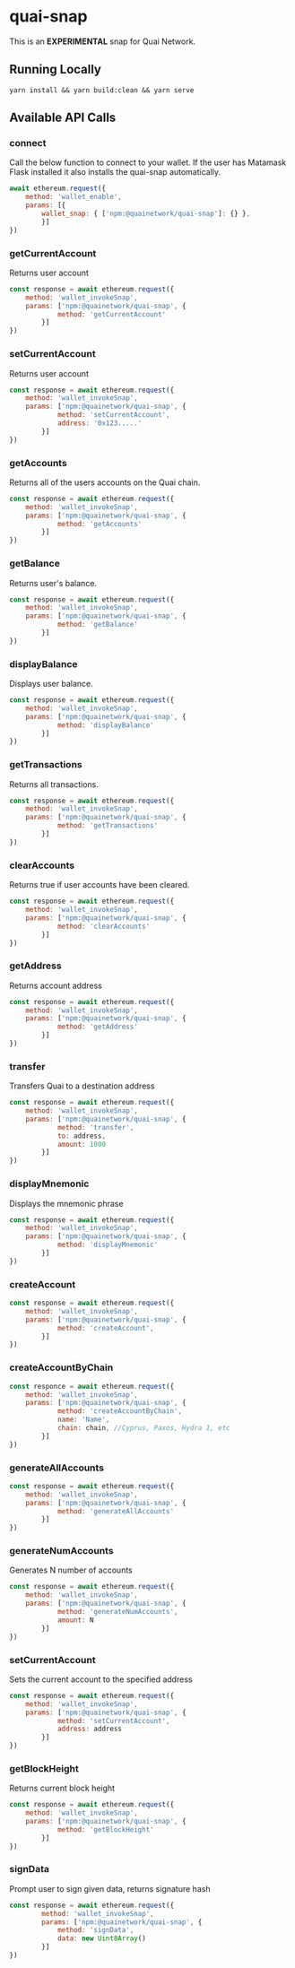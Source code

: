 # quai-snap

This is an **EXPERIMENTAL** snap for Quai Network.

## Running Locally

`yarn install && yarn build:clean && yarn serve`

## Available API Calls

### connect
Call the below function to connect to your wallet. If the user has Matamask Flask installed it also installs the quai-snap automatically.
```javascript
await ethereum.request({
    method: 'wallet_enable',
    params: [{
        wallet_snap: { ['npm:@quainetwork/quai-snap']: {} },
        }]
})
```

### getCurrentAccount
Returns user account
```javascript
const response = await ethereum.request({
    method: 'wallet_invokeSnap',
    params: ['npm:@quainetwork/quai-snap', {
            method: 'getCurrentAccount'
        }]
})
```

### setCurrentAccount
Returns user account
```javascript
const response = await ethereum.request({
    method: 'wallet_invokeSnap',
    params: ['npm:@quainetwork/quai-snap', {
            method: 'setCurrentAccount',
            address: '0x123.....'
        }]
})
```

### getAccounts
Returns all of the users accounts on the Quai chain.
```javascript
const response = await ethereum.request({
    method: 'wallet_invokeSnap',
    params: ['npm:@quainetwork/quai-snap', {
            method: 'getAccounts'
        }]
})
```
### getBalance
Returns user's balance. 
```javascript
const response = await ethereum.request({
    method: 'wallet_invokeSnap',
    params: ['npm:@quainetwork/quai-snap', {
            method: 'getBalance'
        }]
})
```
### displayBalance
Displays user balance.
```javascript
const response = await ethereum.request({
    method: 'wallet_invokeSnap',
    params: ['npm:@quainetwork/quai-snap', {
            method: 'displayBalance'
        }]
})
```

### getTransactions
Returns all transactions.
```javascript
const response = await ethereum.request({
    method: 'wallet_invokeSnap',
    params: ['npm:@quainetwork/quai-snap', {
            method: 'getTransactions'
        }]
})
```

### clearAccounts
Returns true if user accounts have been cleared.
```javascript
const response = await ethereum.request({
    method: 'wallet_invokeSnap',
    params: ['npm:@quainetwork/quai-snap', {
            method: 'clearAccounts'
        }]
})
```

### getAddress
Returns account address
```javascript
const response = await ethereum.request({
    method: 'wallet_invokeSnap',
    params: ['npm:@quainetwork/quai-snap', {
            method: 'getAddress'
        }]
})
```

### transfer
Transfers Quai to a destination address
```javascript
const response = await ethereum.request({
    method: 'wallet_invokeSnap',
    params: ['npm:@quainetwork/quai-snap', {
            method: 'transfer',
            to: address,
            amount: 1000
        }]
})
```

### displayMnemonic
Displays the mnemonic phrase
```javascript
const response = await ethereum.request({
    method: 'wallet_invokeSnap',
    params: ['npm:@quainetwork/quai-snap', {
            method: 'displayMnemonic'
        }]
})
```

### createAccount
```javascript
const response = await ethereum.request({
    method: 'wallet_invokeSnap',
    params: ['npm:@quainetwork/quai-snap', {
            method: 'createAccount',
        }]
})
```
### createAccountByChain
```javascript
const responce = await ethereum.request({
    method: 'wallet_invokeSnap',
    params: ['npm:@quainetwork/quai-snap', {
            method: 'createAccountByChain',
            name: 'Name',
            chain: chain, //Cyprus, Paxos, Hydra 1, etc
        }]
})
```

### generateAllAccounts
```javascript
const response = await ethereum.request({
    method: 'wallet_invokeSnap',
    params: ['npm:@quainetwork/quai-snap', {
            method: 'generateAllAccounts'
        }]
})
```

### generateNumAccounts
Generates N number of accounts
```javascript
const response = await ethereum.request({
    method: 'wallet_invokeSnap',
    params: ['npm:@quainetwork/quai-snap', {
            method: 'generateNumAccounts',
            amount: N
        }]
})
```

### setCurrentAccount
Sets the current account to the specified address
```javascript
const response = await ethereum.request({
    method: 'wallet_invokeSnap',
    params: ['npm:@quainetwork/quai-snap', {
            method: 'setCurrentAccount',
            address: address
        }]
})
```

### getBlockHeight
Returns current block height
```javascript
const response = await ethereum.request({
    method: 'wallet_invokeSnap',
    params: ['npm:@quainetwork/quai-snap', {
            method: 'getBlockHeight'
        }]
})
```

### signData
Prompt user to sign given data, returns signature hash
```javascript
const response = await ethereum.request({
        method: 'wallet_invokeSnap',
        params: ['npm:@quainetwork/quai-snap', {
            method: 'signData',
            data: new Uint8Array()
        }]
})
```
